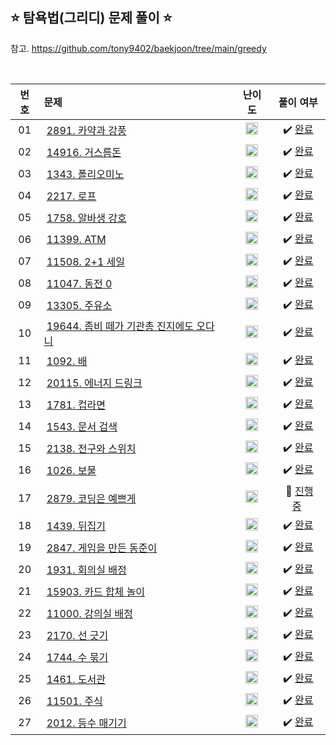 ## ⭐️ 탐욕법(그리디) 문제 풀이 ⭐️ 

참고. https://github.com/tony9402/baekjoon/tree/main/greedy

<br>

| **번호** | **문제** | **난이도** | **풀이 여부** |
|:--------:|:--------|:----------:|:-----------:|
| 01 | &nbsp;[2891. 카약과 강풍](https://www.acmicpc.net/problem/2891)&nbsp;&nbsp; | &nbsp;&nbsp;<img src="https://github.com/yuuforest/Baekjoon/assets/97596022/16c246cd-0ac7-4c70-8e59-ae53094efefd" width="20"/>&nbsp;&nbsp; | &nbsp;✔️ [완료](https://github.com/yuuforest/Baekjoon/blob/main/python/%EA%B7%B8%EB%A6%AC%EB%94%94/Prob2891.py)&nbsp; |
| 02 | &nbsp;[14916. 거스름돈](https://www.acmicpc.net/problem/14916)&nbsp;&nbsp; | &nbsp;&nbsp;<img src="https://github.com/yuuforest/Baekjoon/assets/97596022/16c246cd-0ac7-4c70-8e59-ae53094efefd" width="20"/>&nbsp;&nbsp; | &nbsp;✔️ [완료](https://github.com/yuuforest/Baekjoon/blob/main/python/%EA%B7%B8%EB%A6%AC%EB%94%94/Prob14916.py)&nbsp; |
| 03 | &nbsp;[1343. 폴리오미노](https://www.acmicpc.net/problem/1343)&nbsp;&nbsp; | &nbsp;&nbsp;<img src="https://github.com/yuuforest/Baekjoon/assets/97596022/16c246cd-0ac7-4c70-8e59-ae53094efefd" width="20"/>&nbsp;&nbsp; | &nbsp;✔️ [완료](https://github.com/yuuforest/Baekjoon/blob/main/python/%EA%B7%B8%EB%A6%AC%EB%94%94/Prob1343.py)&nbsp; |
| 04 | &nbsp;[2217. 로프](https://www.acmicpc.net/problem/2217)&nbsp;&nbsp; | &nbsp;&nbsp;<img src="https://github.com/yuuforest/Baekjoon/assets/97596022/3c7e9f4b-e603-404f-b612-258d66475421" width="20"/>&nbsp;&nbsp; | &nbsp;✔️ [완료](https://github.com/yuuforest/Baekjoon/blob/main/python/%EA%B7%B8%EB%A6%AC%EB%94%94/Prob2217.py)&nbsp; |
| 05 | &nbsp;[1758. 알바생 강호](https://www.acmicpc.net/problem/1758)&nbsp;&nbsp; | &nbsp;&nbsp;<img src="https://github.com/yuuforest/Baekjoon/assets/97596022/3c7e9f4b-e603-404f-b612-258d66475421" width="20"/>&nbsp;&nbsp; | &nbsp;✔️ [완료](https://github.com/yuuforest/Baekjoon/blob/main/python/%EA%B7%B8%EB%A6%AC%EB%94%94/Prob1758.py)&nbsp; |
| 06 | &nbsp;[11399. ATM](https://www.acmicpc.net/problem/11399)&nbsp;&nbsp; | &nbsp;&nbsp;<img src="https://github.com/yuuforest/Baekjoon/assets/97596022/3c7e9f4b-e603-404f-b612-258d66475421" width="20"/>&nbsp;&nbsp; | &nbsp;✔️ [완료](https://github.com/yuuforest/Baekjoon/blob/main/python/%EA%B7%B8%EB%A6%AC%EB%94%94/Prob11399.py)&nbsp; |
| 07 | &nbsp;[11508. 2+1 세일](https://www.acmicpc.net/problem/11508)&nbsp;&nbsp; | &nbsp;&nbsp;<img src="https://github.com/yuuforest/Baekjoon/assets/97596022/3c7e9f4b-e603-404f-b612-258d66475421" width="20"/>&nbsp;&nbsp; | &nbsp;✔️ [완료](https://github.com/yuuforest/Baekjoon/blob/main/python/%EA%B7%B8%EB%A6%AC%EB%94%94/Prob11508.py)&nbsp; |
| 08 | &nbsp;[11047. 동전 0](https://www.acmicpc.net/problem/11047)&nbsp;&nbsp; | &nbsp;&nbsp;<img src="https://github.com/yuuforest/Baekjoon/assets/97596022/3c7e9f4b-e603-404f-b612-258d66475421" width="20"/>&nbsp;&nbsp; | &nbsp;✔️ [완료](https://github.com/yuuforest/Baekjoon/blob/main/python/%EA%B7%B8%EB%A6%AC%EB%94%94/Prob11047.py)&nbsp; |
| 09 | &nbsp;[13305. 주유소](https://www.acmicpc.net/problem/13305)&nbsp;&nbsp; | &nbsp;&nbsp;<img src="https://github.com/yuuforest/Baekjoon/assets/97596022/07accbcc-b7bc-4a50-a82e-37f90db6a48f" width="20"/>&nbsp;&nbsp; | &nbsp;✔️ [완료](https://github.com/yuuforest/Baekjoon/blob/main/python/%EA%B7%B8%EB%A6%AC%EB%94%94/Prob13305.py)&nbsp; |
| 10 | &nbsp;[19644. 좀비 떼가 기관총 진지에도 오다니](https://www.acmicpc.net/problem/19644)&nbsp;&nbsp; | &nbsp;&nbsp;<img src="https://github.com/yuuforest/Baekjoon/assets/97596022/462bfb77-c29c-475d-af2f-1650ce823f15" width="20"/>&nbsp;&nbsp; | &nbsp;✔️ [완료](https://github.com/yuuforest/Baekjoon/blob/main/python/%EA%B7%B8%EB%A6%AC%EB%94%94/Prob19644.py)&nbsp; |
| 11 | &nbsp;[1092. 배](https://www.acmicpc.net/problem/1092)&nbsp;&nbsp; | &nbsp;&nbsp;<img src="https://github.com/yuuforest/Baekjoon/assets/97596022/85149378-3937-4538-8a9b-1b178253c958" width="20"/>&nbsp;&nbsp; | &nbsp;✔️ [완료](https://github.com/yuuforest/Baekjoon/blob/main/python/%EA%B7%B8%EB%A6%AC%EB%94%94/Prob1092.py)&nbsp; |
| 12 | &nbsp;[20115. 에너지 드링크](https://www.acmicpc.net/problem/20115)&nbsp;&nbsp; | &nbsp;&nbsp;<img src="https://github.com/yuuforest/Baekjoon/assets/97596022/07accbcc-b7bc-4a50-a82e-37f90db6a48f" width="20"/>&nbsp;&nbsp; | &nbsp;✔️ [완료](https://github.com/yuuforest/Baekjoon/blob/main/python/%EA%B7%B8%EB%A6%AC%EB%94%94/Prob20115.py)&nbsp; |
| 13 | &nbsp;[1781. 컵라면](https://www.acmicpc.net/problem/1781)&nbsp;&nbsp; | &nbsp;&nbsp;<img src="https://github.com/yuuforest/Baekjoon/assets/97596022/0623933e-9a3e-4ed2-9d39-f2a9820072b8" width="20"/>&nbsp;&nbsp; | &nbsp;✔️ [완료](https://github.com/yuuforest/Baekjoon/blob/main/python/%EA%B7%B8%EB%A6%AC%EB%94%94/Prob1781.py)&nbsp; |
| 14 | &nbsp;[1543. 문서 검색](https://www.acmicpc.net/problem/1543)&nbsp;&nbsp; | &nbsp;&nbsp;<img src="https://github.com/yuuforest/Baekjoon/assets/97596022/16c246cd-0ac7-4c70-8e59-ae53094efefd" width="20"/>&nbsp;&nbsp; | &nbsp;✔️ [완료](https://github.com/yuuforest/Baekjoon/blob/main/python/%EA%B7%B8%EB%A6%AC%EB%94%94/Prob1543.py)&nbsp; |
| 15 | &nbsp;[2138. 전구와 스위치](https://www.acmicpc.net/problem/2138)&nbsp;&nbsp; | &nbsp;&nbsp;<img src="https://github.com/yuuforest/Baekjoon/assets/97596022/85149378-3937-4538-8a9b-1b178253c958" width="20"/>&nbsp;&nbsp; | &nbsp;✔️ [완료](https://github.com/yuuforest/Baekjoon/blob/main/python/%EA%B7%B8%EB%A6%AC%EB%94%94/Prob2138.py)&nbsp; |
| 16 | &nbsp;[1026. 보물](https://www.acmicpc.net/problem/1026)&nbsp;&nbsp; | &nbsp;&nbsp;<img src="https://github.com/yuuforest/Baekjoon/assets/97596022/3c7e9f4b-e603-404f-b612-258d66475421" width="20"/>&nbsp;&nbsp; | &nbsp;✔️ [완료](https://github.com/yuuforest/Baekjoon/blob/main/python/%EA%B7%B8%EB%A6%AC%EB%94%94/Prob1026.py)&nbsp; |
| 17 | &nbsp;[2879. 코딩은 예쁘게](https://www.acmicpc.net/problem/2879)&nbsp;&nbsp; | &nbsp;&nbsp;<img src="https://github.com/yuuforest/Baekjoon/assets/97596022/462bfb77-c29c-475d-af2f-1650ce823f15" width="20"/>&nbsp;&nbsp; | &nbsp;💬 [진행 중](https://github.com/yuuforest/Baekjoon/blob/main/python/%EA%B7%B8%EB%A6%AC%EB%94%94/Prob2879.py)&nbsp; |
| 18 | &nbsp;[1439. 뒤집기](https://www.acmicpc.net/problem/1439)&nbsp;&nbsp; | &nbsp;&nbsp;<img src="https://github.com/yuuforest/Baekjoon/assets/97596022/16c246cd-0ac7-4c70-8e59-ae53094efefd" width="20"/>&nbsp;&nbsp; | &nbsp;✔️ [완료](https://github.com/yuuforest/Baekjoon/blob/main/python/%EA%B7%B8%EB%A6%AC%EB%94%94/Prob1439.py)&nbsp; |
| 19 | &nbsp;[2847. 게임을 만든 동준이](https://www.acmicpc.net/problem/2847)&nbsp;&nbsp; | &nbsp;&nbsp;<img src="https://github.com/yuuforest/Baekjoon/assets/97596022/3c7e9f4b-e603-404f-b612-258d66475421" width="20"/>&nbsp;&nbsp; | &nbsp;✔️ [완료](https://github.com/yuuforest/Baekjoon/blob/main/python/%EA%B7%B8%EB%A6%AC%EB%94%94/Prob2847.py)&nbsp; |
| 20 | &nbsp;[1931. 회의실 배정](https://www.acmicpc.net/problem/1931)&nbsp;&nbsp; | &nbsp;&nbsp;<img src="https://github.com/yuuforest/Baekjoon/assets/97596022/b865c934-26be-488e-aec2-cfaf969e1632" width="20"/>&nbsp;&nbsp; | &nbsp;✔️ [완료](https://github.com/yuuforest/Baekjoon/blob/main/python/%EA%B7%B8%EB%A6%AC%EB%94%94/Prob1931.py)&nbsp; |
| 21 | &nbsp;[15903. 카드 합체 놀이](https://www.acmicpc.net/problem/15903)&nbsp;&nbsp; | &nbsp;&nbsp;<img src="https://github.com/yuuforest/Baekjoon/assets/97596022/b865c934-26be-488e-aec2-cfaf969e1632" width="20"/>&nbsp;&nbsp; | &nbsp;✔️ [완료](https://github.com/yuuforest/Baekjoon/blob/main/python/%EA%B7%B8%EB%A6%AC%EB%94%94/Prob15903.py)&nbsp; |
| 22 | &nbsp;[11000. 강의실 배정](https://www.acmicpc.net/problem/11000)&nbsp;&nbsp; | &nbsp;&nbsp;<img src="https://github.com/yuuforest/Baekjoon/assets/97596022/85149378-3937-4538-8a9b-1b178253c958" width="20"/>&nbsp;&nbsp; | &nbsp;✔️ [완료](https://github.com/yuuforest/Baekjoon/blob/main/python/%EA%B7%B8%EB%A6%AC%EB%94%94/Prob11000.py)&nbsp; |
| 23 | &nbsp;[2170. 선 긋기](https://www.acmicpc.net/problem/2170)&nbsp;&nbsp; | &nbsp;&nbsp;<img src="https://github.com/yuuforest/Baekjoon/assets/97596022/85149378-3937-4538-8a9b-1b178253c958" width="20"/>&nbsp;&nbsp; | &nbsp;✔️ [완료](https://github.com/yuuforest/Baekjoon/blob/main/python/%EA%B7%B8%EB%A6%AC%EB%94%94/Prob2170.py)&nbsp; |
| 24 | &nbsp;[1744. 수 묶기](https://www.acmicpc.net/problem/1744)&nbsp;&nbsp; | &nbsp;&nbsp;<img src="https://github.com/yuuforest/Baekjoon/assets/97596022/faf1d147-b8a1-40f5-9f8f-604d534ab16c" width="20"/>&nbsp;&nbsp; | &nbsp;✔️ [완료](https://github.com/yuuforest/Baekjoon/blob/main/python/%EA%B7%B8%EB%A6%AC%EB%94%94/Prob1744.py)&nbsp; |
| 25 | &nbsp;[1461. 도서관](https://www.acmicpc.net/problem/1461)&nbsp;&nbsp; | &nbsp;&nbsp;<img src="https://github.com/yuuforest/Baekjoon/assets/97596022/faf1d147-b8a1-40f5-9f8f-604d534ab16c" width="20"/>&nbsp;&nbsp; | &nbsp;✔️ [완료](https://github.com/yuuforest/Baekjoon/blob/main/python/%EA%B7%B8%EB%A6%AC%EB%94%94/Prob1461.py)&nbsp; |
| 26 | &nbsp;[11501. 주식](https://www.acmicpc.net/problem/11501)&nbsp;&nbsp; | &nbsp;&nbsp;<img src="https://github.com/yuuforest/Baekjoon/assets/97596022/0d140fe9-b265-452d-812a-c474404888d7" width="20"/>&nbsp;&nbsp; | &nbsp;✔️ [완료](https://github.com/yuuforest/Baekjoon/blob/main/python/%EA%B7%B8%EB%A6%AC%EB%94%94/Prob11501.py)&nbsp; |
| 27 | &nbsp;[2012. 등수 매기기](https://www.acmicpc.net/problem/2012)&nbsp;&nbsp; | &nbsp;&nbsp;<img src="https://github.com/yuuforest/Baekjoon/assets/97596022/07accbcc-b7bc-4a50-a82e-37f90db6a48f" width="20"/>&nbsp;&nbsp; | &nbsp;✔️ [완료](https://github.com/yuuforest/Baekjoon/blob/main/python/%EA%B7%B8%EB%A6%AC%EB%94%94/Prob2012.py)&nbsp; |
